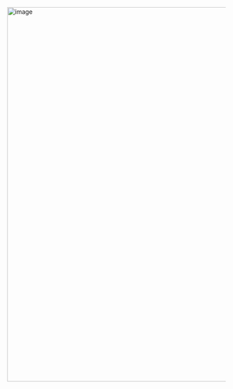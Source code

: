 <img width="1910" height="864" alt="image" src="https://github.com/user-attachments/assets/9f9f1663-3698-4c30-b976-7454203c6080" />
